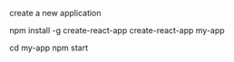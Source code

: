 create a new application

npm install -g create-react-app
create-react-app my-app

cd my-app
npm start